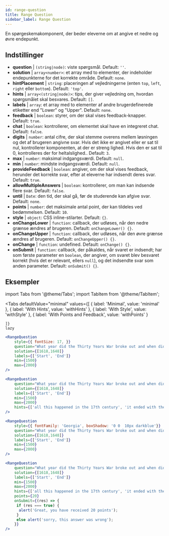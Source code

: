 ```yaml
---
id: range-question
title: Range Question
sidebar_label: Range Question
---
```


En spørgeskemakomponent, der beder eleverne om at angive et nedre og øvre endepunkt.

## Indstillinger

* __question__ | `(string|node)`: viste spørgsmål. Default: `''`.
* __solution__ | `array<number>`: et array med to elementer, der indeholder endepunkterne for det korrekte område. Default: `none`.
* __hintPlacement__ | `string`: placeringen af vejledningerne (enten `top`, `left`, `right` eller `bottom`). Default: `'top'`.
* __hints__ | `array<(string|node)>`: tips, der giver vejledning om, hvordan spørgsmålet skal besvares. Default: `[]`.
* __labels__ | `array`: et array med to elementer af andre brugerdefinerede etiketter end "Lower" og "Upper". Default: `none`.
* __feedback__ | `boolean`: styrer, om der skal vises feedback-knapper. Default: `true`.
* __chat__ | `boolean`: kontrollerer, om elementet skal have en integreret chat. Default: `false`.
* __digits__ | `number`: antal cifre, der skal stemme overens mellem løsningen og det af brugeren angivne svar. Hvis det ikke er angivet eller er sat til nul, kontrollerer komponenten, at der er streng lighed. Hvis den er sat til 0, kontrolleres der for heltalslighed.. Default: `3`.
* __max__ | `number`: maksimal indgangsværdi. Default: `null`.
* __min__ | `number`: mindste indgangsværdi. Default: `null`.
* __provideFeedback__ | `boolean`: angiver, om der skal vises feedback, herunder det korrekte svar, efter at eleverne har indsendt deres svar. Default: `true`.
* __allowMultipleAnswers__ | `boolean`: kontrollerer, om man kan indsende flere svar. Default: `false`.
* __until__ | `Date`: den tid, der skal gå, før de studerende kan afgive svar. Default: `none`.
* __points__ | `number`: det maksimale antal point, der kan tildeles ved bedømmelsen. Default: `10`.
* __style__ | `object`: CSS inline-stilarter. Default: `{}`.
* __onChangeLower__ | `function`: callback, der udløses, når den nedre grænse ændres af brugeren. Default: `onChangeLower() {}`.
* __onChangeUpper__ | `function`: callback, der udløses, når den øvre grænse ændres af brugeren. Default: `onChangeUpper() {}`.
* __onChange__ | `function`: undefined. Default: `onChange() {}`.
* __onSubmit__ | `function`: callback, der påkaldes, når svaret er indsendt; har som første parameter en `boolean`, der angiver, om svaret blev besvaret korrekt (hvis det er relevant, ellers `null`), og det indsendte svar som anden parameter. Default: `onSubmit() {}`.


## Eksempler

import Tabs from '@theme/Tabs';
import TabItem from '@theme/TabItem';

<Tabs
    defaultValue="minimal"
    values={[
        { label: 'Minimal', value: 'minimal' },
        { label: 'With Hints', value: 'withHints' },
        { label: 'With Style', value: 'withStyle' },
        { label: 'With Points and Feedback', value: 'withPoints' }
        
    ]}
    lazy
>

<TabItem value="minimal">

```jsx live
<RangeQuestion
    style={{ fontSize: 17, }}
    question="What year did the Thirty Years War broke out and when did it?"
    solution={[1618,1648]}
    labels={['Start', 'End']}
    min={1500}
    max={2000}
/>
```

</TabItem>

<TabItem value="withHints">

```jsx live
<RangeQuestion
    question="What year did the Thirty Years War broke out and when did it?"
    solution={[1618,1648]}
    labels={['Start', 'End']}
    min={1500}
    max={2000}
    hints={['all this happened in the 17th century', 'it ended with the Peace of Westphalia in 1648']}
/>
```

</TabItem>

<TabItem value="withStyle">

```jsx live
<RangeQuestion
    style={{ fontFamily: 'Georgia', boxShadow: '0 0  10px darkblue'}}
    question="What year did the Thirty Years War broke out and when did it?"
    solution={[1618,1648]}
    labels={['Start', 'End']}
    min={1500}
    max={2000}
/>
```

</TabItem>

<TabItem value="withPoints">

```jsx live
<RangeQuestion
    question="What year did the Thirty Years War broke out and when did it?"
    solution={[1618,1648]}
    labels={['Start', 'End']}
    min={1500}
    max={2000}
    hints={['all this happened in the 17th century', 'it ended with the Peace of Westphalia in 1648']}
    points={20}
    onSubmit={(res) => {
     if (res === true) {
      alert('Great, you have received 20 points');
     }
     else alert('sorry, this answer was wrong');
    }}
/>
```

</TabItem>

</Tabs>
